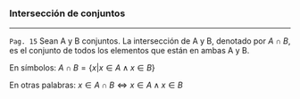 ### Intersección de conjuntos
***
`Pag. 15` 
Sean A y B conjuntos. La intersección de A y B, denotado por $A \cap B$, es el conjunto de todos los elementos que están en ambas A y B.

En símbolos:
$A \cap B = \{x|x \in A\land x \in B \}$

En otras palabras:
$x \in A \cap B \iff x \in A \land x \in B$